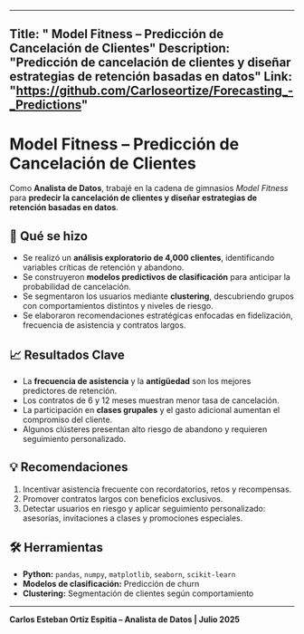 
---
Title: " Model Fitness – Predicción de Cancelación de Clientes"
Description: "Predicción de cancelación de clientes y diseñar estrategias de retención basadas en datos"
Link: "https://github.com/Carloseortize/Forecasting_-_Predictions"
---

# Model Fitness – Predicción de Cancelación de Clientes

Como **Analista de Datos**, trabajé en la cadena de gimnasios *Model Fitness* para **predecir la cancelación de clientes y diseñar estrategias de retención basadas en datos**.  

## 🔹 Qué se hizo

- Se realizó un **análisis exploratorio de 4,000 clientes**, identificando variables críticas de retención y abandono.  
- Se construyeron **modelos predictivos de clasificación** para anticipar la probabilidad de cancelación.  
- Se segmentaron los usuarios mediante **clustering**, descubriendo grupos con comportamientos distintos y niveles de riesgo.  
- Se elaboraron recomendaciones estratégicas enfocadas en fidelización, frecuencia de asistencia y contratos largos.  

## 📈 Resultados Clave

- La **frecuencia de asistencia** y la **antigüedad** son los mejores predictores de retención.  
- Los contratos de 6 y 12 meses muestran menor tasa de cancelación.  
- La participación en **clases grupales** y el gasto adicional aumentan el compromiso del cliente.  
- Algunos clústeres presentan alto riesgo de abandono y requieren seguimiento personalizado.  

## 💡 Recomendaciones

1. Incentivar asistencia frecuente con recordatorios, retos y recompensas.  
2. Promover contratos largos con beneficios exclusivos.  
3. Detectar usuarios en riesgo y aplicar seguimiento personalizado: asesorías, invitaciones a clases y promociones especiales.  

## 🛠 Herramientas

- **Python:** `pandas`, `numpy`, `matplotlib`, `seaborn`, `scikit-learn`  
- **Modelos de clasificación:** Predicción de churn  
- **Clustering:** Segmentación de clientes según comportamiento  

---

**Carlos Esteban Ortiz Espitia – Analista de Datos | Julio 2025**
